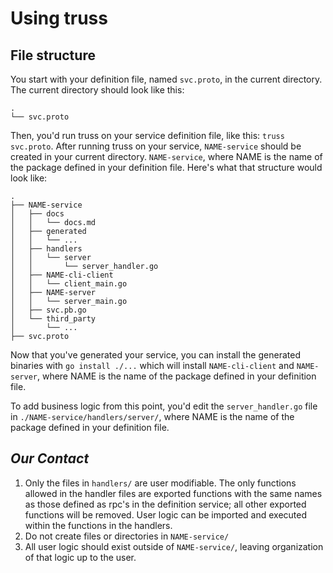 # Using truss

## File structure

You start with your definition file, named `svc.proto`, in the current
directory. The current directory should look like this:

```
.
└── svc.proto
```

Then, you'd run truss on your service definition file, like this: `truss
svc.proto`.  After running truss on your service, `NAME-service` should be
created in your current directory. `NAME-service`, where NAME is the name of
the package defined in your definition file. Here's what that structure would
look like:

```
.
├── NAME-service
│   ├── docs
│   │   └── docs.md
│   ├── generated
│   │   └── ...
│   ├── handlers
│   │   └── server
│   │       └── server_handler.go
│   ├── NAME-cli-client
│   │   └── client_main.go
│   ├── NAME-server
│   │   └── server_main.go
│   ├── svc.pb.go
│   └── third_party
│       └── ...
├── svc.proto
```

Now that you've generated your service, you can install the generated binaries
with `go install ./...` which will install `NAME-cli-client` and `NAME-server`,
where NAME is the name of the package defined in your definition file.

To add business logic from this point, you'd edit the `server_handler.go` file
in `./NAME-service/handlers/server/`, where NAME is the name of the package
defined in your definition file.

## *Our Contact*

1. Only the files in `handlers/` are user modifiable. The only functions allowed in the handler files are exported functions with the same names as those defined as rpc's in the definition service; all other exported functions will be removed. User logic can be imported and executed within the functions in the handlers.
2. Do not create files or directories in `NAME-service/`
3. All user logic should exist outside of `NAME-service/`, leaving organization of that logic up to the user.
